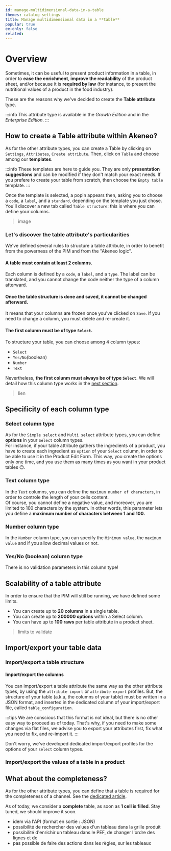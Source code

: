 ```yaml
---
id: manage-multidimensional-data-in-a-table
themes: catalog-settings
title: Manage multidimensional data in a **table**
popular: true
ee-only: false
related:
---
```


# Overview

Sometimes, it can be useful to present product information in a table, in order to **ease the enrichment**, **improve the readability** of the product sheet, and/or because it is **required by law** (for instance, to present the nutritional values of a product in the food industry).

These are the reasons why we've decided to create the **Table attribute** type.

:::info
This attribute type is available in the _Growth Edition_ and in the _Enterprise Edition_.
:::

## How to create a Table attribute within Akeneo?

As for the other attribute types, you can create a Table by clicking on `Settings`, `Attributes`, `Create attribute`. Then, click on `Table` and choose among our **templates**.

:::info
These templates are here to guide you. They are only **presentation suggestions** and can be modified if they don't match your exact needs. If you prefere to create your table from scratch, then choose the `Empty table` template.
:::

Once the template is selected, a popin appears then, asking you to choose a `code`, a `label`, and a `standard`, depending on the template you just chose. You'll discover a new tab called `Table structure`: this is where you can define your columns.

>image

### Let's discover the table attribute's particularities

We've defined several rules to structure a table attribute, in order to benefit from the powerness of the PIM and from the "Akeneo logic".

#### A table must contain at least 2 columns.
Each column is defined by a `code`, a `label`, and a `type`. The label can be translated, and you cannot change the code neither the type of a column afterward.

#### Once the table structure is done and saved, it cannot be changed afterward.
It means that your columns are frozen once you've clicked on `Save`. If you need to change a column, you must delete and re-create it.

#### The first column must be of type `Select`.
To structure your table, you can choose among 4 column types:
- `Select`
- `Yes/No`(boolean)
- `Number`
- `Text`

Nevertheless, **the first colunm must always be of type `Select`**. We will detail how this column type works in the [next section](next-section).

>lien

## Specificity of each column type

### Select column type
As for the `Simple select` and `Multi select` attribute types, you can define **options** in your `Select` column types.  
For instance, if your table attribute gathers the ingredients of a product, you have to create each ingredient as `option` of your `Select` column, in order to be able to use it in the Product Edit Form.
This way, you create the options only one time, and you use them as many times as you want in your product tables :wink:.


### Text column type
In the `Text` columns, you can define the `maximum number of characters`, in order to controle the length of your cells content.  
Of course, you cannot define a negative value, and moreover, you are limited to 100 characters by the system. In other words, this parameter lets you define a **maximum number of characters between 1 and 100.**

### Number column type
In the `Number` column type, you can specify the `Minimum value`, the `maximum value` and if you allow decimal values or not.

### Yes/No (boolean) column type
There is no validation parameters in this column type!

## Scalability of a table attribute
In order to ensure that the PIM will still be running, we have defined some limits.  
- You can create up to **20 columns** in a single table.
- You can create up to **200000 options** within a Select column.
- You can have up to **100 raws** per table attribute in a product sheet.
> limits to validate

## Import/export your table data

### Import/export a table structure

#### Import/export the columns
You can import/export a table attribute the same way as the other attribute types, by using the `attribute import` or `attribute export` profiles. But, the structure of your table (a.k.a, the columns of your table) must be written in a JSON format, and inserted in the dedicated column of your import/export file, called `table_configuration`.

:::tips
We are conscious that this format is not ideal, but there is no other easy way to proceed as of today. That's why, if you need to make some changes via flat files, we advise you to export your attributes first, fix what you need to fix, and re-import it.
:::

Don't worry, we've developed dedicated import/export profiles for the options of your `select` column types.


### Import/export the values of a table in a product

## What about the completeness?

As for the other attribute types, you can define that a table is required for the completeness of a channel. See the [dedicated article](completeness).

As of today, we consider a **complete** table, as soon as **1 cell is filled**. Stay tuned, we should improve it soon.



>

- idem via l'API (format en sortie : JSON)
- possibilité de rechercher des values d'un tableau dans la grille produit
- possibilité d'enrichir un tableau dans le PEF, de changer l'ordre des lignes et de
- pas possible de faire des actions dans les règles, sur les tableaux
